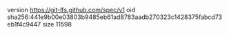 version https://git-lfs.github.com/spec/v1
oid sha256:441e9b00e03803b9485eb61ad8783aadb270323c1428375fabcd73eb1f4c9447
size 11598
